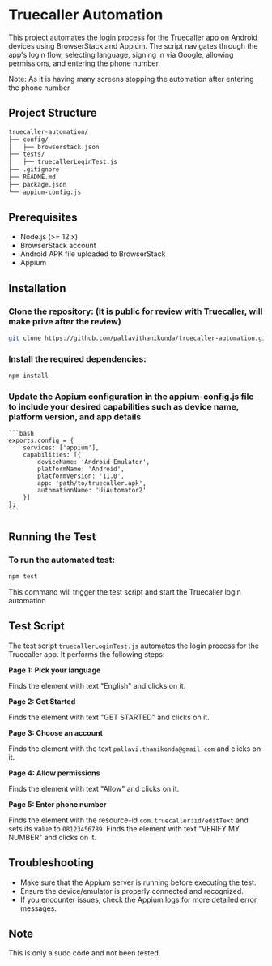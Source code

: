 # Truecaller Automation

This project automates the login process for the Truecaller app on Android devices using BrowserStack and Appium. 
The script navigates through the app's login flow, selecting language, signing in via Google, allowing permissions, and entering the phone number.

Note: As it is having many screens stopping the automation after entering the phone number

## Project Structure

```bash
truecaller-automation/  
├── config/  
│   ├── browserstack.json  
├── tests/  
│   ├── truecallerLoginTest.js  
├── .gitignore  
├── README.md  
├── package.json  
└── appium-config.js  
```
## Prerequisites

- Node.js (>= 12.x)
- BrowserStack account
- Android APK file uploaded to BrowserStack
- Appium


## Installation

### Clone the repository: (It is public for review with Truecaller, will make prive after the review)

   ```bash
   git clone https://github.com/pallavithanikonda/truecaller-automation.git 
   ```

### Install the required dependencies:

   ```bash
   npm install
   ```

### Update the Appium configuration in the appium-config.js file to include your desired capabilities such as device name, platform version, and app details

    ```bash
    exports.config = {
        services: ['appium'],
        capabilities: [{
            deviceName: 'Android Emulator',
            platformName: 'Android',
            platformVersion: '11.0',
            app: 'path/to/truecaller.apk',
            automationName: 'UiAutomator2'
        }]
    };
    ```

## Running the Test

### To run the automated test:

   ```bash
   npm test
   ```
This command will trigger the test script and start the Truecaller login automation


## Test Script

The test script `truecallerLoginTest.js` automates the login process for the Truecaller app. It performs the following steps:

**Page 1: Pick your language**

Finds the element with text "English" and clicks on it.

**Page 2: Get Started**

Finds the element with text "GET STARTED" and clicks on it.

**Page 3: Choose an account**

Finds the element with the text `pallavi.thanikonda@gmail.com` and clicks on it.

**Page 4: Allow permissions**

Finds the element with text "Allow" and clicks on it.

**Page 5: Enter phone number**

Finds the element with the resource-id `com.truecaller:id/editText` and sets its value to `08123456789`.
Finds the element with text "VERIFY MY NUMBER" and clicks on it.


## Troubleshooting

- Make sure that the Appium server is running before executing the test.
- Ensure the device/emulator is properly connected and recognized.
- If you encounter issues, check the Appium logs for more detailed error messages.


## Note
This is only a sudo code and not been tested.